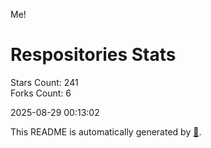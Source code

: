 Me!

# Respositories Stats
Stars Count: 241  
Forks Count: 6

2025-08-29 00:13:02  

This README is automatically generated by [🐰](https://github.com/rnitta/rnitta).

